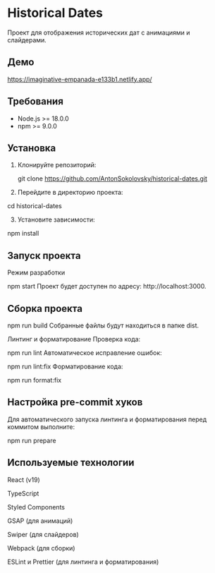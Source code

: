 # Historical Dates

Проект для отображения исторических дат с анимациями и слайдерами.

## Демо

https://imaginative-empanada-e133b1.netlify.app/

## Требования

- Node.js >= 18.0.0
- npm >= 9.0.0

## Установка

1. Клонируйте репозиторий:

   git clone https://github.com/AntonSokolovsky/historical-dates.git

2. Перейдите в директорию проекта:

cd historical-dates

3. Установите зависимости:

npm install

## Запуск проекта

Режим разработки

npm start
Проект будет доступен по адресу: http://localhost:3000.

## Сборка проекта

npm run build
Собранные файлы будут находиться в папке dist.

Линтинг и форматирование
Проверка кода:

npm run lint
Автоматическое исправление ошибок:

npm run lint:fix
Форматирование кода:

npm run format:fix

## Настройка pre-commit хуков

Для автоматического запуска линтинга и форматирования перед коммитом выполните:

npm run prepare

## Используемые технологии

React (v19)

TypeScript

Styled Components

GSAP (для анимаций)

Swiper (для слайдеров)

Webpack (для сборки)

ESLint и Prettier (для линтинга и форматирования)
